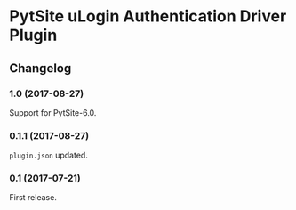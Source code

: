 # PytSite uLogin Authentication Driver Plugin


## Changelog


### 1.0 (2017-08-27)

Support for PytSite-6.0.


### 0.1.1 (2017-08-27)

`plugin.json` updated.


### 0.1 (2017-07-21)

First release.
